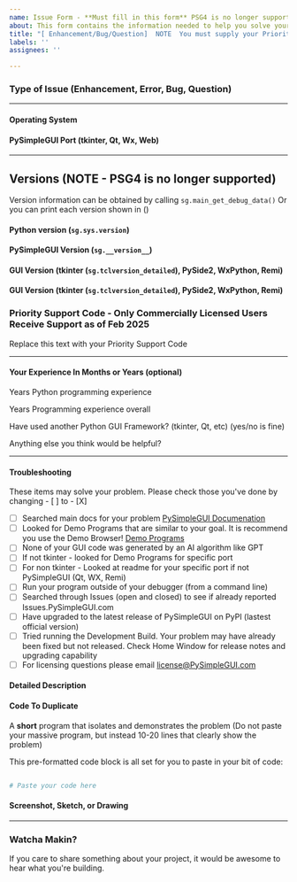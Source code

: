```yaml
---
name: Issue Form - **Must fill in this form** PSG4 is no longer supported. You MUST supply your Priority Support Code to log an issue.
about: This form contains the information needed to help you solve your problem
title: "[ Enhancement/Bug/Question]  NOTE  You must supply your Priority Support Code in order to receive support- "
labels: ''
assignees: ''

---
```


### Type of Issue (Enhancement, Error, Bug, Question)


----------------------------------------

#### Operating System



#### PySimpleGUI Port (tkinter, Qt, Wx, Web)



----------------------------------------

## Versions (NOTE - PSG4 is no longer supported)

Version information can be obtained by calling `sg.main_get_debug_data()`
Or you can print each version shown in ()


#### Python version (`sg.sys.version`)



#### PySimpleGUI Version (`sg.__version__`)


#### GUI Version  (tkinter (`sg.tclversion_detailed`), PySide2, WxPython, Remi)


#### GUI Version  (tkinter (`sg.tclversion_detailed`), PySide2, WxPython, Remi)


### Priority Support Code - Only Commercially Licensed Users Receive Support as of Feb 2025
Replace this text with your Priority Support Code

---------------------

#### Your Experience In Months or Years (optional)

Years Python programming experience

Years Programming experience overall

Have used another Python GUI Framework? (tkinter, Qt, etc) (yes/no is fine)

Anything else you think would be helpful?


---------------------

#### Troubleshooting

These items may solve your problem. Please check those you've done by changing - [ ] to - [X]

- [ ] Searched main docs for your problem [PySimpleGUI Documenation](https://docs.PySimpleGUI.com)
- [ ] Looked for Demo Programs that are similar to your goal. It is recommend you use the Demo Browser! [Demo Programs](Demos.PySimpleGUI.com)
- [ ] None of your GUI code was generated by an AI algorithm like GPT
- [ ] If not tkinter - looked for Demo Programs for specific port
- [ ] For non tkinter - Looked at readme for your specific port if not PySimpleGUI (Qt, WX, Remi)
- [ ] Run your program outside of your debugger (from a command line)
- [ ] Searched through Issues (open and closed) to see if already reported Issues.PySimpleGUI.com
- [ ] Have upgraded to the latest release of PySimpleGUI on PyPI (lastest official version)
- [ ] Tried running the Development Build.  Your problem may have already been fixed but not released. Check Home Window for release notes and upgrading capability
- [ ] For licensing questions please email license@PySimpleGUI.com

#### Detailed Description




#### Code To Duplicate

A **short** program that isolates and demonstrates the problem (Do not paste your massive program, but instead 10-20 lines that clearly show the problem)

This pre-formatted code block is all set for you to paste in your bit of code:

```python

# Paste your code here


```

#### Screenshot, Sketch, or Drawing

---------------------

### Watcha Makin?

If you care to share something about your project, it would be awesome to hear what you're building.
